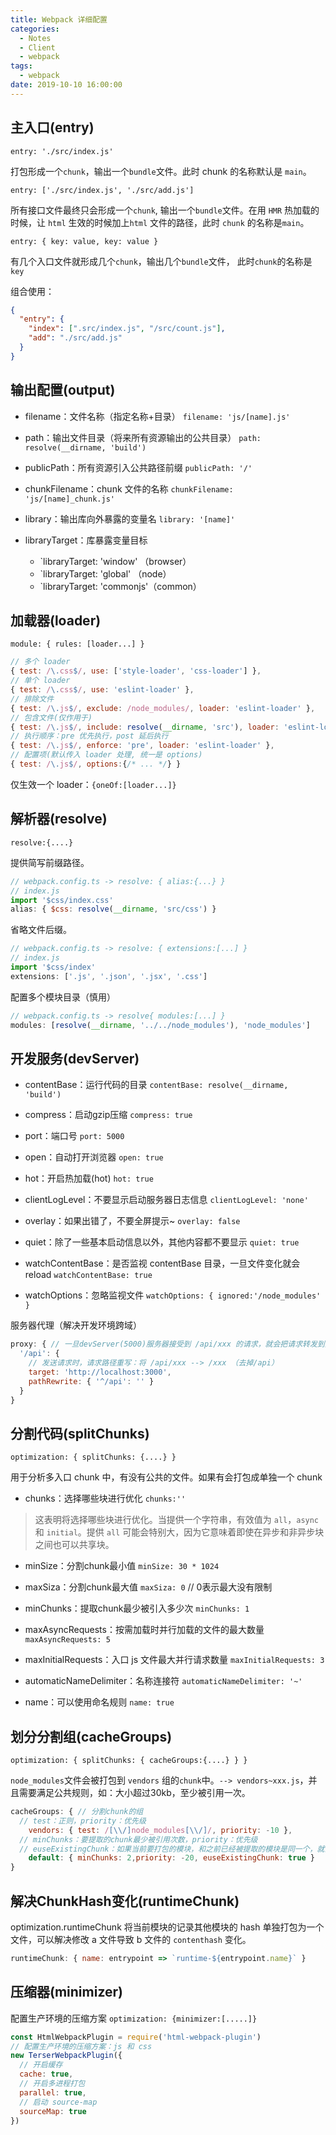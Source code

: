```yaml
---
title: Webpack 详细配置
categories:
  - Notes
  - Client
  - webpack
tags:
  - webpack
date: 2019-10-10 16:00:00
---
```


## 主入口(entry)

`entry: './src/index.js'`

打包形成一个`chunk`，输出一个`bundle`文件。此时 chunk 的名称默认是 `main`。

`entry: ['./src/index.js', './src/add.js']`

所有接口文件最终只会形成一个`chunk`, 输出一个`bundle`文件。在用 `HMR` 热加载的时候，让 `html` 生效的时候加上`html` 文件的路径，此时 `chunk` 的名称是`main`。

`entry: { key: value, key: value }`

有几个入口文件就形成几个`chunk`，输出几个`bundle`文件， 此时`chunk`的名称是 `key`

<!-- more -->

组合使用：
~~~json
{
  "entry": {
    "index": [".src/index.js", "/src/count.js"],
    "add": "./src/add.js"
  }
}
~~~

## 输出配置(output)

- filename：文件名称（指定名称+目录）
 `filename: 'js/[name].js'`

- path：输出文件目录（将来所有资源输出的公共目录）
`path: resolve(__dirname, 'build')`

- publicPath：所有资源引入公共路径前缀
 `publicPath: '/'`

- chunkFilename：chunk 文件的名称
 `chunkFilename: 'js/[name]_chunk.js'`

- library：输出库向外暴露的变量名
 `library: '[name]'`

- libraryTarget：库暴露变量目标
  - `libraryTarget: 'window'  （browser）
  - `libraryTarget: 'global'  （node）
  - `libraryTarget: 'commonjs'（common）

## 加载器(loader)

`module: { rules: [loader...] }`

~~~javascript
// 多个 loader
{ test: /\.css$/, use: ['style-loader', 'css-loader'] },
// 单个 loader
{ test: /\.css$/, use: 'eslint-loader' },
// 排除文件
{ test: /\.js$/, exclude: /node_modules/, loader: 'eslint-loader' },
// 包含文件(仅作用于)
{ test: /\.js$/, include: resolve(__dirname, 'src'), loader: 'eslint-loader' },
// 执行顺序：pre 优先执行，post 延后执行
{ test: /\.js$/, enforce: 'pre', loader: 'eslint-loader' },
// 配置项(默认传入 loader 处理, 统一是 options)
{ test: /\.js$/, options:{/* ... */} }
~~~

仅生效一个 loader：`{oneOf:[loader...]}`

## 解析器(resolve)

`resolve:{....}`

提供简写前缀路径。

~~~javascript
// webpack.config.ts -> resolve: { alias:{...} }
// index.js
import '$css/index.css'
alias: { $css: resolve(__dirname, 'src/css') }
~~~

省略文件后缀。

~~~javascript
// webpack.config.ts -> resolve: { extensions:[...] }
// index.js
import '$css/index'
extensions: ['.js', '.json', '.jsx', '.css']
~~~

配置多个模块目录（慎用）

~~~javascript
// webpack.config.ts -> resolve{ modules:[...] }
modules: [resolve(__dirname, '../../node_modules'), 'node_modules']
~~~

## 开发服务(devServer)

- contentBase：运行代码的目录
`contentBase: resolve(__dirname, 'build')`

- compress：启动gzip压缩
`compress: true`

- port：端口号
`port: 5000`

- open：自动打开浏览器
`open: true`

- hot：开启热加载(hot)
`hot: true`

- clientLogLevel：不要显示启动服务器日志信息
`clientLogLevel: 'none'`

- overlay：如果出错了，不要全屏提示~
`overlay: false`

- quiet：除了一些基本启动信息以外，其他内容都不要显示
`quiet: true`

- watchContentBase：是否监视 contentBase 目录，一旦文件变化就会 reload
`watchContentBase: true`

- watchOptions：忽略监视文件
`watchOptions: { ignored:'/node_modules' }`

服务器代理（解决开发环境跨域）

~~~javascript
proxy: { // 一旦devServer(5000)服务器接受到 /api/xxx 的请求，就会把请求转发到另外一个服务器(3000)
  '/api': {
    // 发送请求时，请求路径重写：将 /api/xxx --> /xxx （去掉/api）
    target: 'http://localhost:3000',
    pathRewrite: { '^/api': '' }
  }
}
~~~

## 分割代码(splitChunks)

`optimization: { splitChunks: {....} }`

用于分析多入口 chunk 中，有没有公共的文件。如果有会打包成单独一个 chunk

- chunks：选择哪些块进行优化
`chunks:''`

> 这表明将选择哪些块进行优化。当提供一个字符串，有效值为 `all`，`async` 和 `initial`。提供 `all` 可能会特别大，因为它意味着即使在异步和非异步块之间也可以共享块。

- minSize：分割chunk最小值
`minSize: 30 * 1024`

- maxSiza：分割chunk最大值
`maxSiza: 0` // 0表示最大没有限制

- minChunks：提取chunk最少被引入多少次
`minChunks: 1`

- maxAsyncRequests：按需加载时并行加载的文件的最大数量
`maxAsyncRequests: 5`

- maxInitialRequests：入口 js 文件最大并行请求数量
`maxInitialRequests: 3`

- automaticNameDelimiter：名称连接符
`automaticNameDelimiter: '~'`

- name：可以使用命名规则
`name: true`

## 划分分割组(cacheGroups)

`optimization: { splitChunks: { cacheGroups:{....} } }`

`node_modules`文件会被打包到 `vendors` 组的`chunk`中。`--> vendors~xxx.js`，并且需要满足公共规则，如：大小超过30kb，至少被引用一次。

~~~javascript
cacheGroups: { // 分割chunk的组
  // test：正则，priority：优先级
	vendors: { test: /[\\/]node_modules[\\/]/, priority: -10 },
  // minChunks：要提取的chunk最少被引用次数，priority：优先级
  // euseExistingChunk：如果当前要打包的模块，和之前已经被提取的模块是同一个，就会复用，而不是重新打包模块
	default: { minChunks: 2,priority: -20, euseExistingChunk: true }
}
~~~

## 解决ChunkHash变化(runtimeChunk)

optimization.runtimeChunk 将当前模块的记录其他模块的 hash 单独打包为一个文件，可以解决修改 a 文件导致 b 文件的 `contenthash` 变化。

~~~javascript
runtimeChunk: { name: entrypoint => `runtime-${entrypoint.name}` }
~~~

## 压缩器(minimizer)

配置生产环境的压缩方案 `optimization: {minimizer:[.....]}`

~~~javascript
const HtmlWebpackPlugin = require('html-webpack-plugin')
// 配置生产环境的压缩方案：js 和 css
new TerserWebpackPlugin({
  // 开启缓存
  cache: true,
  // 开启多进程打包
  parallel: true,
  // 启动 source-map
  sourceMap: true
})
~~~

